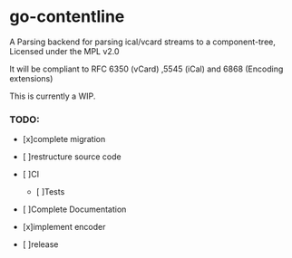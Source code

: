 # go-contentline

A Parsing backend for parsing ical/vcard streams to a component-tree, Licensed under the MPL v2.0

It will be compliant to RFC 6350 (vCard) ,5545 (iCal) and 6868 (Encoding extensions)


This is currently a WIP.

### TODO:
- [x]complete migration
- [ ]restructure source code
- [ ]CI
  - [ ]Tests
- [ ]Complete Documentation
- [x]implement encoder

- [ ]release
